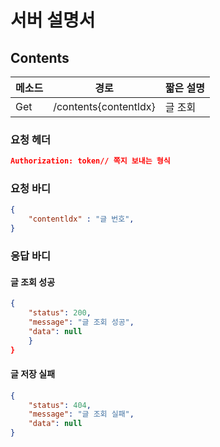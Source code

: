 # 서버 설명서



## Contents

| 메소드 | 경로                  | 짧은 설명 |
| ------ | --------------------- | --------- |
| Get    | /contents{contentldx} | 글  조회  |

### 요청 헤더

```json
Authorization: token// 쪽지 보내는 형식
```

### 요청 바디

```json
{
    "contentldx" : "글 번호",
}
```

### 응답 바디

#### 글 조회 성공

```json
{
    "status": 200,
    "message": "글 조회 성공",
    "data": null
    }
}
```
#### 글 저장 실패

```json
{
    "status": 404,
    "message": "글 조회 실패",
    "data": null
}
```


